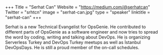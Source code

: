 +++
Title = "Serhat Can"
Website = "https://medium.com/@serhatcan"
Twitter = "srhtcn"
image = "serhat-can.jpg"
type = "speaker"
linktitle = "serhat-can"
+++

Serhat is a new Technical Evangelist for OpsGenie. He contributed to different parts of OpsGenie as a software engineer and now tries to spread the word by coding, writing and talking about DevOps. He is organizing Serverless Turkey and DevOps Turkey meetups as well as İstanbul DevOpsDays. He is still a proud member of the on-call schedules.
